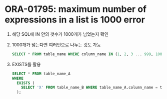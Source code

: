 ORA-01795: maximum number of expressions in a list is 1000 error
===

1. 해당 SQL에 IN 안의 갯수가 1000개가 넘었는지 확인

2. 1000개가 넘는다면 여러번으로 나누는 것도 가능
    ```sql
    SELECT * FROM table_name WHERE column_name IN (1, 2, 3 ... 999, 1000) OR column_name IN (1001, 1002 ... 1999, 2000);
    ```

3. EXISTS를 활용
    ```sql
    SELECT * FROM table_name_A
    WHERE
      EXISTS (
        SELECT 'X' FROM table_name_B WHERE table_name_A.column_name = table_name_B.column_name
      );
    ```
